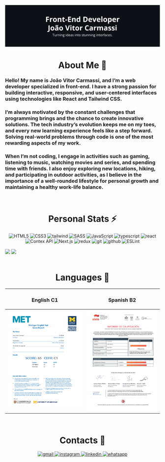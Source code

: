<div>
  <img
    alt="banner perfil"
    src="./public/imgBanner.webp"
  />
</div>

<div>
  <h1 align="center">About Me 👤</h1>
  <h3>
    Hello! My name is João Vitor Carmassi, and I’m a web developer specialized in front-end. I have a strong passion for building interactive, responsive, and user-centered interfaces using technologies like React and Tailwind CSS.
  </h3>
  <h3>
    I’m always motivated by the constant challenges that programming brings and the chance to create innovative solutions. The tech industry’s evolution keeps me on my toes, and every new learning experience feels like a step forward. Solving real-world problems through code is one of the most rewarding aspects of my work.
  </h3>
  <h3>
    When I’m not coding, I engage in activities such as gaming, listening to music, watching movies and series, and spending time with friends. I also enjoy exploring new locations, hiking, and participating in outdoor activities, as I believe in the importance of a well-rounded lifestyle for personal growth and maintaining a healthy work-life balance.
  </h3>
</div>

<br>

<div align="center">
  <h1>Personal Stats ⚡</h1>
  <img src="https://img.shields.io/badge/HTML5-E34F26?style=for-the-badge&logo=html5&logoColor=ffffff" alt="HTML5" loading="lazy" />
  <img src="https://img.shields.io/badge/CSS3-663399?style=for-the-badge&logo=css&logoColor=ffffff" alt="CSS3" loading="lazy" />
  <img src="https://img.shields.io/badge/tailwind-06B6D4?style=for-the-badge&logo=tailwindcss&logoColor=ffffff" alt="tailwind" loading="lazy" />
  <img src="https://img.shields.io/badge/SASS-CC6699?style=for-the-badge&logo=sass&logoColor=ffffff" alt="SASS" loading="lazy" />
  <img src="https://img.shields.io/badge/JavaScript-F7DF1E?style=for-the-badge&logo=javascript&logoColor=000000" alt="JavaScript" loading="lazy" />
  <img src="https://img.shields.io/badge/typescript-3178C6?style=for-the-badge&logo=typescript&logoColor=ffffff" alt="typescript" loading="lazy" />
  <img src="https://img.shields.io/badge/react-61DAFB?style=for-the-badge&logo=react&logoColor=000000" alt="react" loading="lazy" />
  <img src="https://img.shields.io/badge/Contex API-61DAFB?style=for-the-badge&logo=react&logoColor=000000" alt="Contex API" loading="lazy" />
  <img src="https://img.shields.io/badge/Next.js-000000?style=for-the-badge&logo=nextdotjs&logoColor=ffffff" alt="Next.js" loading="lazy" />
  <img src="https://img.shields.io/badge/redux-764ABC?style=for-the-badge&logo=redux&logoColor=ffffff" alt="redux" loading="lazy" />
  <img src="https://img.shields.io/badge/git-F05032?style=for-the-badge&logo=git&logoColor=ffffff" alt="git" loading="lazy" />
  <img src="https://img.shields.io/badge/github-181717?style=for-the-badge&logo=github&logoColor=ffffff" alt="github" loading="lazy" />
  <img src="https://img.shields.io/badge/ESLint-4B32C3?style=for-the-badge&logo=ESLint&logoColor=ffffff" alt="ESLint" loading="lazy" />
</div>
  
<br />
  
<div>
  <img
    width="40%"
    src="https://github-readme-stats.vercel.app/api/top-langs/?username=joao-carmassi&title_color=a855f7&icon_color=a855f7&text_color=ffffff&bg_color=0d1117&show_icons=true&layout=donut"
  />
  <img
    width="59%"
    src="https://github-readme-stats.vercel.app/api?username=joao-carmassi&title_color=a855f7&icon_color=a855f7&text_color=ffffff&bg_color=0d1117&show_icons=true"
  />
  <img
    src="https://github-readme-activity-graph.vercel.app/graph?username=joao-carmassi&bg_color=0d1117&color=ffffff&line=ffffff&point=a855f7&area=true&hide_border=true"
    alt
  />
</div>

<br>

<div>
  <h1 align="center">Languages 📓</h1>
  <table>
    <thead>
      <tr>
        <th>
          <h3>English C1</h3>
        </th>
        <th>
          <h3>Spanish B2</h3>
        </th>
      </tr>
    </thead>
    <tbody>
      <tr>
        <td>
          <img src='./public/imgCertificadoIngles.webp'/>
        </td>
        <td>
          <img src='./public/imgCertificadoEspanhol.webp'/>
        </td>
      </tr>
    </tbody>
  </table>
</div>

<br>

<div align="center">
  <h1>Contacts 📱</h1>
  <a href="mailto:joaovitorcarmassi@gmail.com">
    <img src="https://img.shields.io/badge/gmail-EA4335?style=for-the-badge&logo=gmail&logoColor=ffffff" alt="gmail" loading="lazy" />
  </a>
  <a href="https://www.instagram.com/joao_carmassi/" target="_blank">
    <img src="https://img.shields.io/badge/instagram-FF0069?style=for-the-badge&logo=instagram&logoColor=ffffff" alt="instagram" loading="lazy" />
  </a>
  <a href="https://www.linkedin.com/in/joão-carmassi/" target="_blank">
    <img src="https://img.shields.io/badge/linkedin -0e76a8?style=for-the-badge&logoColor=ffffff" alt="linkedin " loading="lazy" />
  </a>
  <a href="https://wa.me/12996661778">
    <img src="https://img.shields.io/badge/whatsapp-25D366?style=for-the-badge&logo=whatsapp&logoColor=ffffff" alt="whatsapp" loading="lazy" />
  </a>
</div>
